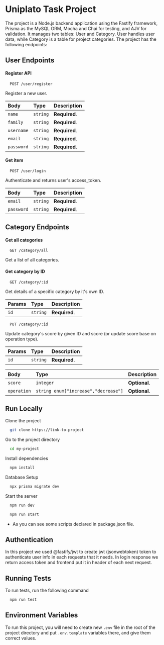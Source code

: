 
# Uniplato Task Project

The project is a Node.js backend application using the Fastify framework, Prisma as the MySQL ORM, Mocha and Chai for testing, and AJV for validation. It manages two tables: User and Category. User handles user data, while Category is a table for project categories. 
The project has the following endpoints:



## User Endpoints

#### Register API

```http
  POST /user/register
```
Register a new user.

| Body | Type     | Description                |
| :-------- | :------- | :------------------------- |
| `name` | `string` | **Required**. |
| `family` | `string` | **Required**. |
| `username` | `string` | **Required**. |
| `email` | `string` | **Required**. |
| `password` | `string` | **Required**. |

#### Get item

```http
  POST /user/login
```
Authenticate and returns user's access_token.

| Body | Type     | Description                |
| :-------- | :------- | :------------------------- |
| `email` | `string` | **Required**. |
| `password` | `string` | **Required**. |

## Category Endpoints

#### Get all categories

```http
  GET /category/all
```
Get a list of all categories.

#### Get category by ID

```http
  GET /category/:id
```
Get details of a specific category by it's own ID.

| Params | Type     | Description                |
| :-------- | :------- | :------------------------- |
| `id` | `string` | **Required**. |

```http
  PUT /category/:id
```
Update category's score by given ID and score (or update score base on operation type).

| Params | Type     | Description                |
| :-------- | :------- | :------------------------- |
| `id` | `string` | **Required**. |

| Body | Type     | Description                |
| :-------- | :------- | :------------------------- |
| `score` | `integer` | **Optional**. |
| `operation` | `string enum["increase","decrease"]` | **Optional**. |


## Run Locally

Clone the project

```bash
  git clone https://link-to-project
```

Go to the project directory

```bash
  cd my-project
```

Install dependencies

```bash
  npm install
```

Database Setup

```bash
  npx prisma migrate dev
```

Start the server

```bash
  npm run dev
```
```bash
  npm run start
```
- As you can see some scripts declared in package.json file.


## Authentication
In this project we used @fastify/jwt to create jwt (jsonwebtoken) token to authenticate user info in each requests that it needs.
In login response we return access token and frontend put it in header of each next request.
## Running Tests

To run tests, run the following command

```bash
  npm run test
```


## Environment Variables

To run this project, you will need to create new `.env` file in the root of the project directory and put `.env.template` variables there, and give them correct values.



